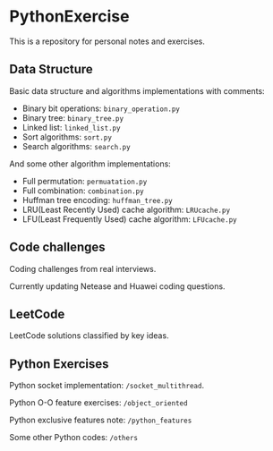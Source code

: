 # PythonExercise
This is a repository for personal notes and exercises. 
## Data Structure
Basic data structure and algorithms implementations with comments:
- Binary bit operations: `binary_operation.py`
- Binary tree: `binary_tree.py`
- Linked list: `linked_list.py`
- Sort algorithms: `sort.py`
- Search algorithms: `search.py`

And some other algorithm implementations:
- Full permutation: `permuatation.py`
- Full combination: `combination.py`
- Huffman tree encoding: `huffman_tree.py`
- LRU(Least Recently Used) cache algorithm: `LRUcache.py`
- LFU(Least Frequently Used) cache algorithm: `LFUcache.py`

## Code challenges
Coding challenges from real interviews. 

Currently updating Netease and Huawei coding questions.
## LeetCode
LeetCode solutions classified by key ideas.

## Python Exercises
Python socket implementation: `/socket_multithread`.

Python O-O feature exercises: `/object_oriented`

Python exclusive features note: `/python_features`

Some other Python codes: `/others`
